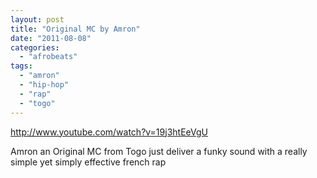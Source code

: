 ```yaml
---
layout: post
title: "Original MC by Amron"
date: "2011-08-08"
categories: 
  - "afrobeats"
tags: 
  - "amron"
  - "hip-hop"
  - "rap"
  - "togo"
---
```


http://www.youtube.com/watch?v=19j3htEeVgU

Amron an Original MC from Togo just deliver a funky sound with a really simple yet simply effective french rap
